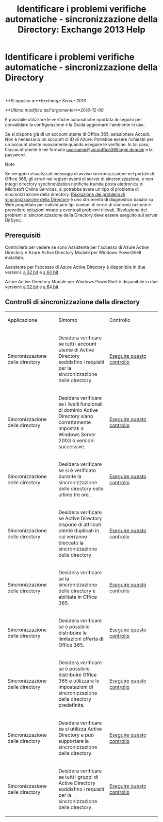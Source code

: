 ﻿---
title: 'Identificare i problemi verifiche automatiche - sincronizzazione della Directory: Exchange 2013 Help'
TOCTitle: Identificare i problemi verifiche automatiche - sincronizzazione della Directory
ms:assetid: e6ea900a-c382-444c-a8ce-54d392bfeca3
ms:mtpsurl: https://technet.microsoft.com/it-it/library/Dn793977(v=EXCHG.150)
ms:contentKeyID: 62632443
ms.date: 05/22/2018
mtps_version: v=EXCHG.150
ms.translationtype: MT
---

# Identificare i problemi verifiche automatiche - sincronizzazione della Directory

 

_**Si applica a:**Exchange Server 2013_

_**Ultima modifica dell'argomento:**2016-12-09_

È possibile utilizzare le verifiche automatiche riportata di seguito per convalidare la configurazione e la Guida aggiornare l'ambiente in uso.

Se si dispone già di un account utente di Office 365, selezionare Accedi. Non è necessario un account di ID di Azure. Potrebbe essere richiesto per un account utente nuovamente quando eseguire le verifiche. In tal caso, l'account utente è nel formato username@youroffice365login.domain e la password.


> [!NOTE]
> Se vengono visualizzati messaggi di avviso sincronizzazione nel portale di Office 365, gli errori nei registri eventi di server di sincronizzazione, o non integri directory synchronization notifiche tramite posta elettronica di Microsoft Online Services, si potrebbe avere un tipo di problema di sincronizzazione della directory. <A href="https://aka.ms/dsup">Risoluzione dei problemi di sincronizzazione della Directory</A> è uno strumento di diagnostico basato su Web progettato per individuare tipi comuni di errori di sincronizzazione e prevedere soluzioni mirate a eventuali problemi rilevati. Risoluzione dei problemi di sincronizzazione della Directory deve essere eseguito sul server DirSync.



## Prerequisiti

Controllerà per vedere se sono Assistente per l'accesso di Azure Active Directory e Azure Active Directory Module per Windows PowerShell installato.

Assistente per l'accesso di Azure Active Directory è disponibile in due versioni: [a 32 bit](https://go.microsoft.com/fwlink/?linkid=286261) e [a 64 bit](https://go.microsoft.com/fwlink/?linkid=286262).

Azure Active Directory Module per Windows PowerShell è disponibile in due versioni: [a 32 bit](https://go.microsoft.com/fwlink/?linkid=286258) e [a 64 bit](https://go.microsoft.com/fwlink/?linkid=286259).

## Controlli di sincronizzazione della directory


<table>
<colgroup>
<col style="width: 33%" />
<col style="width: 33%" />
<col style="width: 33%" />
</colgroup>
<tbody>
<tr class="odd">
<td><p>Applicazione</p></td>
<td><p>Sintomo</p></td>
<td><p>Controllo</p></td>
</tr>
<tr class="even">
<td><p>Sincronizzazione delle directory</p></td>
<td><p>Desidera verificare se tutti i account utente di Active Directory soddisfino i requisiti per la sincronizzazione delle directory.</p></td>
<td><p><a href="https://go.microsoft.com/?linkid=9834884">Eseguire questo controllo</a></p></td>
</tr>
<tr class="odd">
<td><p>Sincronizzazione delle directory</p></td>
<td><p>Desidera verificare se i livelli funzionali di dominio Active Directory siano correttamente impostati a Windows Server 2003 o versioni successive.</p></td>
<td><p><a href="https://go.microsoft.com/?linkid=9834876">Eseguire questo controllo</a></p></td>
</tr>
<tr class="even">
<td><p>Sincronizzazione delle directory</p></td>
<td><p>Desidera verificare se si è verificato durante la sincronizzazione delle directory nelle ultime tre ore.</p></td>
<td><p><a href="https://go.microsoft.com/?linkid=9834887">Eseguire questo controllo</a></p></td>
</tr>
<tr class="odd">
<td><p>Sincronizzazione delle directory</p></td>
<td><p>Desidera verificare se Active Directory dispone di attributi utente duplicati in cui verranno bloccato la sincronizzazione delle directory.</p></td>
<td><p><a href="https://go.microsoft.com/?linkid=9834883">Eseguire questo controllo</a></p></td>
</tr>
<tr class="even">
<td><p>Sincronizzazione delle directory</p></td>
<td><p>Desidera verificare se la sincronizzazione delle directory è abilitata in Office 365.</p></td>
<td><p><a href="https://go.microsoft.com/?linkid=9834887">Eseguire questo controllo</a></p></td>
</tr>
<tr class="odd">
<td><p>Sincronizzazione delle directory</p></td>
<td><p>Desidera verificare se è possibile distribuire le limitazioni offerta di Office 365.</p></td>
<td><p><a href="https://go.microsoft.com/?linkid=9834920">Eseguire questo controllo</a></p></td>
</tr>
<tr class="even">
<td><p>Sincronizzazione delle directory</p></td>
<td><p>Desidera verificare se è possibile distribuire Office 365 e utilizzare le impostazioni di sincronizzazione della directory predefinita.</p></td>
<td><p><a href="https://go.microsoft.com/?linkid=9834876">Eseguire questo controllo</a></p></td>
</tr>
<tr class="odd">
<td><p>Sincronizzazione delle directory</p></td>
<td><p>Desidera verificare se si utilizza Active Directory e può supportare la sincronizzazione delle directory.</p></td>
<td><p><a href="https://go.microsoft.com/?linkid=9834886">Eseguire questo controllo</a></p></td>
</tr>
<tr class="even">
<td><p>Sincronizzazione delle directory</p></td>
<td><p>Desidera verificare se tutti i gruppi di Active Directory soddisfino i requisiti per la sincronizzazione delle directory.</p></td>
<td><p><a href="https://go.microsoft.com/?linkid=9834913">Eseguire questo controllo</a></p></td>
</tr>
</tbody>
</table>


